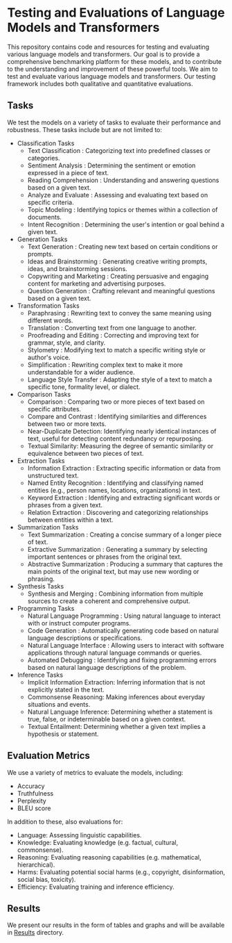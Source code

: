 # Testing and Evaluations of Language Models and Transformers

This repository contains code and resources for testing and evaluating various language models and transformers. Our goal is to provide a comprehensive benchmarking platform for these models, and to contribute to the understanding and improvement of these powerful tools. We aim to test and evaluate various language models and transformers. Our testing framework includes both qualitative and quantitative evaluations.


## Tasks

We test the models on a variety of tasks to evaluate their performance and robustness. These tasks include but are not limited to:

- Classification Tasks
    - Text Classification : Categorizing text into predefined classes or categories.
    - Sentiment Analysis : Determining the sentiment or emotion expressed in a piece of text. 
    - Reading Comprehension : Understanding and answering questions based on a given text.
    - Analyze and Evaluate : Assessing and evaluating text based on specific criteria.
    - Topic Modeling : Identifying topics or themes within a collection of documents.
    - Intent Recognition : Determining the user's intention or goal behind a given text.
- Generation Tasks
    - Text Generation : Creating new text based on certain conditions or prompts.
    - Ideas and Brainstorming : Generating creative writing prompts, ideas, and brainstorming sessions. 
    - Copywriting and Marketing : Creating persuasive and engaging content for marketing and advertising purposes.
    - Question Generation : Crafting relevant and meaningful questions based on a given text.
- Transformation Tasks
    - Paraphrasing : Rewriting text to convey the same meaning using different words.
    - Translation : Converting text from one language to another.
    - Proofreading and Editing : Correcting and improving text for grammar, style, and clarity. 
    - Stylometry : Modifying text to match a specific writing style or author's voice.
    - Simplification : Rewriting complex text to make it more understandable for a wider audience.
    - Language Style Transfer : Adapting the style of a text to match a specific tone, formality level, or dialect.
- Comparison Tasks
    - Comparison : Comparing two or more pieces of text based on specific attributes.
    - Compare and Contrast : Identifying similarities and differences between two or more texts.
    - Near-Duplicate Detection: Identifying nearly identical instances of text, useful for detecting content redundancy or repurposing.
    - Textual Similarity: Measuring the degree of semantic similarity or equivalence between two pieces of text.
- Extraction Tasks
    - Information Extraction : Extracting specific information or data from unstructured text.
    - Named Entity Recognition : Identifying and classifying named entities (e.g., person names, locations, organizations) in text.
    - Keyword Extraction : Identifying and extracting significant words or phrases from a given text. 
    - Relation Extraction : Discovering and categorizing relationships between entities within a text.
- Summarization Tasks
    - Text Summarization : Creating a concise summary of a longer piece of text.
    - Extractive Summarization : Generating a summary by selecting important sentences or phrases from the original text.
    - Abstractive Summarization : Producing a summary that captures the main points of the original text, but may use new wording or phrasing.
- Synthesis Tasks
    - Synthesis and Merging : Combining information from multiple sources to create a coherent and comprehensive output. 
- Programming Tasks
    - Natural Language Programming : Using natural language to interact with or instruct computer programs.
    - Code Generation : Automatically generating code based on natural language descriptions or specifications.
    - Natural Language Interface : Allowing users to interact with software applications through natural language commands or queries.
    - Automated Debugging : Identifying and fixing programming errors based on natural language descriptions of the problem.
- Inference Tasks
    - Implicit Information Extraction: Inferring information that is not explicitly stated in the text.
    - Commonsense Reasoning: Making inferences about everyday situations and events.
    - Natural Language Inference: Determining whether a statement is true, false, or indeterminable based on a given context.
    - Textual Entailment: Determining whether a given text implies a hypothesis or statement.

## Evaluation Metrics

We use a variety of metrics to evaluate the models, including:

- Accuracy
- Truthfulness
- Perplexity
- BLEU score

In addition to these, also evaluations for:

- Language: Assessing linguistic capabilities.
- Knowledge: Evaluating knowledge (e.g. factual, cultural, commonsense).
- Reasoning: Evaluating reasoning capabilities (e.g. mathematical, hierarchical).
- Harms: Evaluating potential social harms (e.g., copyright, disinformation, social bias, toxicity).
- Efficiency: Evaluating training and inference efficiency.

## Results

We present our results in the form of tables and graphs and will be available in [Results](./Results) directory.

